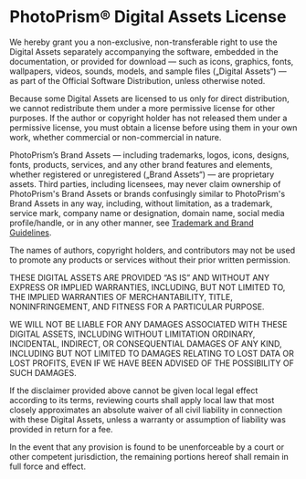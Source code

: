 # PhotoPrism® Digital Assets License

We hereby grant you a non-exclusive, non-transferable right to use the Digital Assets separately accompanying the software, embedded in the documentation, or provided for download — such as icons, graphics, fonts, wallpapers, videos, sounds, models, and sample files („Digital Assets“) — as part of the Official Software Distribution, unless otherwise noted.

Because some Digital Assets are licensed to us only for direct distribution, we cannot
redistribute them under a more permissive license for other purposes. If the author or
copyright holder has not released them under a permissive license, you must obtain a
license before using them in your own work, whether commercial or non-commercial in
nature.

PhotoPrism’s Brand Assets — including trademarks, logos, icons, designs, fonts, products,
services, and any other brand features and elements, whether registered or unregistered
(„Brand Assets“) — are proprietary assets. Third parties, including licensees, may never
claim ownership of PhotoPrism's Brand Assets or brands confusingly similar to PhotoPrism's
Brand Assets in any way, including, without limitation, as a trademark, service mark,
company name or designation, domain name, social media profile/handle, or in any other
manner, see [Trademark and Brand Guidelines](https://photoprism.app/trademark).

The names of authors, copyright holders, and contributors may not be used to promote any
products or services without their prior written permission.

THESE DIGITAL ASSETS ARE PROVIDED “AS IS” AND WITHOUT ANY EXPRESS OR IMPLIED WARRANTIES,
INCLUDING, BUT NOT LIMITED TO, THE IMPLIED WARRANTIES OF MERCHANTABILITY, TITLE,
NONINFRINGEMENT, AND FITNESS FOR A PARTICULAR PURPOSE.

WE WILL NOT BE LIABLE FOR ANY DAMAGES ASSOCIATED WITH THESE DIGITAL ASSETS, INCLUDING
WITHOUT LIMITATION ORDINARY, INCIDENTAL, INDIRECT, OR CONSEQUENTIAL DAMAGES OF ANY KIND,
INCLUDING BUT NOT LIMITED TO DAMAGES RELATING TO LOST DATA OR LOST PROFITS, EVEN IF WE
HAVE BEEN ADVISED OF THE POSSIBILITY OF SUCH DAMAGES.

If the disclaimer provided above cannot be given local legal effect according to its terms,
reviewing courts shall apply local law that most closely approximates an absolute waiver
of all civil liability in connection with these Digital Assets, unless a warranty or
assumption of liability was provided in return for a fee.

In the event that any provision is found to be unenforceable by a court or other competent
jurisdiction, the remaining portions hereof shall remain in full force and effect.
